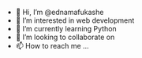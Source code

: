 - 👋 Hi, I’m @ednamafukashe
- 👀 I’m interested in web development 
- 🌱 I’m currently learning Python 
- 💞️ I’m looking to collaborate on 
- 📫 How to reach me ...

<!---
ednamafukashe/ednamafukashe is a ✨ special ✨ repository because its `README.md` (this file) appears on your GitHub profile.
You can click the Preview link to take a look at your changes.
--->
